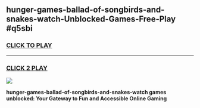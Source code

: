 
## hunger-games-ballad-of-songbirds-and-snakes-watch-Unblocked-Games-Free-Play #q5sbi
<h3>
<a href="https://us.freeplayer.one?title=hunger-games-ballad-of-songbirds-and-snakes-watch&ref=9M">CLICK TO PLAY</a></h3>
<hr>

<h3>
<a href="https://us.freeplayer.one?title=hunger-games-ballad-of-songbirds-and-snakes-watch&ref=9M">CLICK 2 PLAY</a>
  
</h3>

<a href="https://us.freeplayer.one?title=hunger-games-ballad-of-songbirds-and-snakes-watch&ref=9M"><img src="https://clearcache.store/games.png"></a>


**hunger-games-ballad-of-songbirds-and-snakes-watch games unblocked: Your Gateway to Fun and Accessible Online Gaming**
